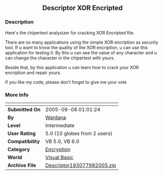 ﻿<div align="center">

## Descriptor XOR Encripted


</div>

### Description

Here's the chipertext analysizer for cracking XOR Encripted file.

There are so many applications using the simple XOR encription as security tool. If u want to know the quality of the XOR encription, u can use this application for testing it. By this u can see the value of any character and u can change the character in the chipertext with yours.

Beside that, by this application u can learn how to crack your XOR encription and repair yours.

If you like my code, please don't forget to give me your vote
 
### More Info
 


<span>             |<span>
---                |---
**Submitted On**   |2005-09-08 01:01:24
**By**             |[Wardana](https://github.com/Planet-Source-Code/PSCIndex/blob/master/ByAuthor/wardana.md)
**Level**          |Intermediate
**User Rating**    |5.0 (10 globes from 2 users)
**Compatibility**  |VB 5\.0, VB 6\.0
**Category**       |[Encryption](https://github.com/Planet-Source-Code/PSCIndex/blob/master/ByCategory/encryption__1-48.md)
**World**          |[Visual Basic](https://github.com/Planet-Source-Code/PSCIndex/blob/master/ByWorld/visual-basic.md)
**Archive File**   |[Descriptor193077982005\.zip](https://github.com/Planet-Source-Code/wardana-descriptor-xor-encripted__1-62484/archive/master.zip)








